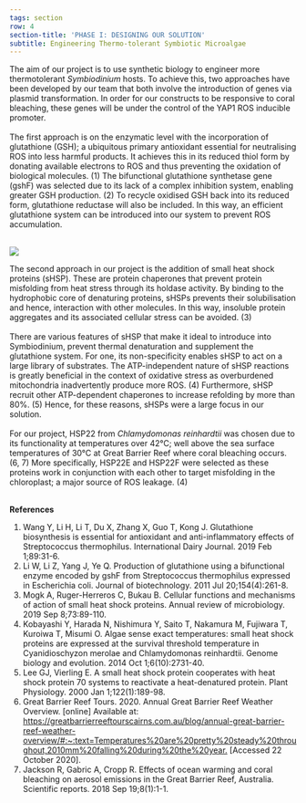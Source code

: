 ```yaml
---
tags: section
row: 4
section-title: 'PHASE I: DESIGNING OUR SOLUTION'
subtitle: Engineering Thermo-tolerant Symbiotic Microalgae
---
```

The aim of our project is to use synthetic biology to engineer more thermotolerant *Symbiodinium* hosts. To achieve this, two approaches have been developed by our team that both involve the introduction of genes via plasmid transformation. In order for our constructs to be responsive to coral bleaching, these genes will be under the control of the YAP1 ROS inducible promoter.
<br><br>
The first approach is on the enzymatic level with the incorporation of glutathione (GSH); a ubiquitous primary antioxidant essential for neutralising ROS into less harmful products. It achieves this in its reduced thiol form by donating available electrons to ROS and thus preventing the oxidation of biological molecules. (1) The bifunctional glutathione synthetase gene (gshF) was selected due to its lack of a complex inhibition system, enabling greater GSH production. (2) To recycle oxidised GSH back into its reduced form, glutathione reductase will also be included. In this way, an efficient glutathione system can be introduced into our system to prevent ROS accumulation.<br><br>

<img src="/assets/Video Glutathione Slide 1 (1).png">

The second approach in our project is the addition of small heat shock proteins (sHSP). These are protein chaperones that prevent protein misfolding from heat stress through its holdase activity. By binding to the hydrophobic core of denaturing proteins, sHSPs prevents their solubilisation and hence, interaction with other molecules. In this way, insoluble protein aggregates and its associated cellular stress can be avoided. (3)
<br><br>
There are various features of sHSP that make it ideal to introduce into Symbiodinium, prevent thermal denaturation and supplement the glutathione system. For one, its non-specificity enables sHSP to act on a large library of substrates. The ATP-independent nature of sHSP reactions is greatly beneficial in the context of oxidative stress as overburdened mitochondria inadvertently produce more ROS. (4) Furthermore, sHSP recruit other ATP-dependent chaperones to increase refolding by more than 80%. (5) Hence, for these reasons, sHSPs were a large focus in our solution.
<br><br>
For our project, HSP22 from *Chlamydomonas reinhardtii* was chosen due to its functionality at temperatures over 42°C; well above the sea surface temperatures of 30°C at Great Barrier Reef where coral bleaching occurs. (6, 7) More specifically, HSP22E and HSP22F were selected as these proteins work in conjunction with each other to target misfolding in the chloroplast; a major source of ROS leakage. (4)<br><br>

**References**

1. Wang Y, Li H, Li T, Du X, Zhang X, Guo T, Kong J. Glutathione biosynthesis is essential for antioxidant and anti-inflammatory effects of Streptococcus thermophilus. International Dairy Journal. 2019 Feb 1;89:31-6.
2. Li W, Li Z, Yang J, Ye Q. Production of glutathione using a bifunctional enzyme encoded by gshF from Streptococcus thermophilus expressed in Escherichia coli. Journal of biotechnology. 2011 Jul 20;154(4):261-8.
3. Mogk A, Ruger-Herreros C, Bukau B. Cellular functions and mechanisms of action of small heat shock proteins. Annual review of microbiology. 2019 Sep 8;73:89-110.
4. Kobayashi Y, Harada N, Nishimura Y, Saito T, Nakamura M, Fujiwara T, Kuroiwa T, Misumi O. Algae sense exact temperatures: small heat shock proteins are expressed at the survival threshold temperature in Cyanidioschyzon merolae and Chlamydomonas reinhardtii. Genome biology and evolution. 2014 Oct 1;6(10):2731-40.
5. Lee GJ, Vierling E. A small heat shock protein cooperates with heat shock protein 70 systems to reactivate a heat-denatured protein. Plant Physiology. 2000 Jan 1;122(1):189-98.
6. Great Barrier Reef Tours. 2020. Annual Great Barrier Reef Weather Overview. [online] Available at: <https://greatbarrierreeftourscairns.com.au/blog/annual-great-barrier-reef-weather-overview/#:~:text=Temperatures%20are%20pretty%20steady%20throughout,2010mm%20falling%20during%20the%20year.> [Accessed 22 October 2020].
7. Jackson R, Gabric A, Cropp R. Effects of ocean warming and coral bleaching on aerosol emissions in the Great Barrier Reef, Australia. Scientific reports. 2018 Sep 19;8(1):1-1.
